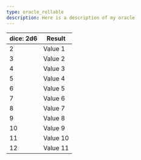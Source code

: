 ```yaml
---
type: oracle_rollable
description: Here is a description of my oracle
---
```


| dice: 2d6 | Result   |
| --------- | -------- |
| 2         | Value 1  |
| 3         | Value 2  |
| 4         | Value 3  |
| 5         | Value 4  |
| 6         | Value 5  |
| 7         | Value 6  |
| 8         | Value 7  |
| 9         | Value 8  |
| 10        | Value 9  |
| 11        | Value 10 |
| 12        | Value 11 |
